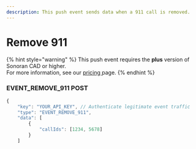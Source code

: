 ```yaml
---
description: This push event sends data when a 911 call is removed.
---
```


# Remove 911

{% hint style="warning" %}
This push event requires the **plus** version of Sonoran CAD or higher.\
For more information, see our [pricing ](../../../pricing/faq/)page.
{% endhint %}

### EVENT\_REMOVE\_911 POST

```javascript
{
    "key": "YOUR_API_KEY", // Authenticate legitimate event traffic
    "type": "EVENT_REMOVE_911",
    "data": [
        {
            "callIds": [1234, 5678]
        }
    ]
```
